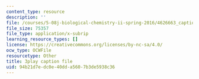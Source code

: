 ```yaml
---
content_type: resource
description: ''
file: /courses/5-08j-biological-chemistry-ii-spring-2016/4626663_captions.vtt
file_size: 75357
file_type: application/x-subrip
learning_resource_types: []
license: https://creativecommons.org/licenses/by-nc-sa/4.0/
ocw_type: OCWFile
resourcetype: Other
title: 3play caption file
uid: 94b21d7e-dc0e-40dd-a560-7b3de5938c36
---
```

